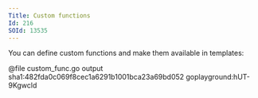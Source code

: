 ```yaml
---
Title: Custom functions
Id: 216
SOId: 13535
---
```


You can define custom functions and make them available in templates:

@file custom_func.go output sha1:482fda0c069f8cec1a6291b1001bca23a69bd052 goplayground:hUT-9Kgwcld
